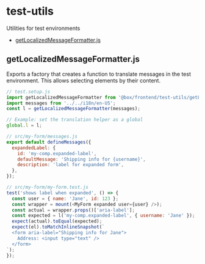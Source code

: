 # test-utils

Utilities for test environments

<!-- START doctoc generated TOC please keep comment here to allow auto update -->
<!-- DON'T EDIT THIS SECTION, INSTEAD RE-RUN doctoc TO UPDATE -->

- [getLocalizedMessageFormatter.js](#getlocalizedmessageformatterjs)

<!-- END doctoc generated TOC please keep comment here to allow auto update -->

## getLocalizedMessageFormatter.js

Exports a factory that creates a function to translate messages in the test environment.
This allows selecting elements by their content.

```js
// test.setup.js
import getLocalizedMessageFormatter from '@box/frontend/test-utils/getLocalizedMessageFormatter';
import messages from '../../i18n/en-US';
const l = getLocalizedMessageFormatter(messages);

// Example: set the translation helper as a global
global.l = l;
```

```js
// src/my-form/messages.js
export default defineMessages({
  expandedLabel: {
    id: 'my-comp.expanded-label',
    defaultMessage: 'Shipping info for {username}',
    description: 'label for expanded form',
  },
});
```

```js
// src/my-form/my-form.test.js
test('shows label when expanded', () => {
  const user = { name: 'Jane', id: 123 };
  const wrapper = mount(<MyForm expanded user={user} />);
  const actual = wrapper.props()['aria-label'];
  const expected = l('my-comp.expanded-label', { username: 'Jane' });
  expect(actual).toEqual(expected);
  expect(el).toMatchInlineSnapshot(`
  <form aria-label="Shipping info for Jane">
    Address: <input type="text" />
  </form>
`);
});
```
